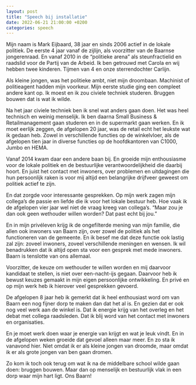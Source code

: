 ```yaml
---
layout: post
title: "Speech bij installatie"
date: 2022-06-21 21:00:00 +0200
categories: speech
---
```


<!-- wp:paragraph -->
<p>Mijn naam is Mark Eijbaard, 38 jaar en sinds 2006 actief in de lokale politiek. De eerste 4 jaar vanaf de zijlijn, als voorzitter van de Baarnse jongerenraad. En vanaf 2010 in de “politieke arena” als steunfractielid en raadslid voor de Partij van de Arbeid. Ik ben getrouwd met Carola en wij hebben twee kinderen. Tijmen van 4 en onze sterrendochter Carlijn.</p>
<!-- /wp:paragraph -->

<!-- wp:paragraph -->
<p>Als kleine jongen, was het politieke ambt, niet mijn droombaan. Machinist of politieagent hadden mijn voorkeur. Mijn eerste studie ging een compleet andere kant op. Ik moest en ik zou civiele techniek studeren. Bruggen bouwen dat is wat ik wilde.</p>
<!-- /wp:paragraph -->

<!-- wp:paragraph -->
<p>Na het jaar civiele techniek ben ik snel wat anders gaan doen. Het was heel technisch en weinig menselijk. Ik ben daarna Small Business &amp; Retailmanagement gaan studeren en in de supermarkt gaan werken. En ik moet eerlijk zeggen, de afgelopen 20 jaar, was de retail echt het leukste wat ik gedaan heb. Zowel in verschillende functies op de winkelvloer, als de afgelopen tien jaar in diverse functies op de hoofdkantoren van C1000, Jumbo en HEMA.</p>
<!-- /wp:paragraph -->

<!-- wp:paragraph -->
<p>Vanaf 2014 kwam daar een andere baan bij. En groeide mijn enthousiasme voor de lokale politiek en de bestuurlijke verantwoordelijkheid die daarbij hoort. En juist het contact met inwoners, over problemen en uitdagingen die hun persoonlijk raken is voor mij altijd een belangrijke drijfveer geweest om politiek actief te zijn.</p>
<!-- /wp:paragraph -->

<!-- wp:paragraph -->
<p>En dat zorgde voor interessante gesprekken. Op mijn werk zagen mijn collega’s de passie en liefde die ik voor het lokale bestuur heb. Hoe vaak ik de afgelopen vier jaar wel niet de vraag kreeg van collega’s. “Maar zou je dan ook geen wethouder willen worden? Dat past echt bij jou.”</p>
<!-- /wp:paragraph -->

<!-- wp:paragraph -->
<p>En in mijn privéleven krijg ik de ongefilterde mening van mijn familie, die allen ook inwoners van Baarn zijn, over zowel de politiek als het functioneren van de gemeente. En ik besef me dat deze functie ook lastig zal zijn: zoveel inwoners, zoveel verschillende meningen en wensen. Ik wil benadrukken dat ik altijd open sta voor een gesprek met mede inwoners. Baarn is tenslotte van ons allemaal.</p>
<!-- /wp:paragraph -->

<!-- wp:paragraph -->
<p>Voorzitter, de keuze om wethouder te willen worden en mij daarvoor kandidaat te stellen, is niet over een-nacht-ijs gegaan. Daarvoor heb ik bewust keuzes gemaakt in mijn eigen persoonlijke ontwikkeling. En privé en op mijn werk heb ik hierover veel gesprekken gevoerd.</p>
<!-- /wp:paragraph -->

<!-- wp:paragraph -->
<p>De afgelopen 8 jaar heb ik gemerkt dat ik heel enthousiast word om van Baarn een nog fijner dorp te maken dan dat het al is. En gezien dat er ook nog veel werk aan de winkel is. Dat ik energie krijg van het overleg en het debat met collega raadsleden. Dat ik blij word van het contact met inwoners en organisaties.</p>
<!-- /wp:paragraph -->

<!-- wp:paragraph -->
<p>En je moet werk doen waar je energie van krijgt en wat je leuk vindt. En in de afgelopen weken groeide dat gevoel alleen maar meer. En zo sta ik vanavond hier. Niet omdat ik er als kleine jongen van droomde, maar omdat ik er als grote jongen van ben gaan dromen.</p>
<!-- /wp:paragraph -->

<!-- wp:paragraph -->
<p>Zo kom ik toch ook terug om wat ik na de middelbare school wilde gaan doen: bruggen bouwen. Maar dan op menselijk en bestuurlijk vlak in een dorp waar mijn hart ligt. Ons Baarn!</p>
<!-- /wp:paragraph -->
